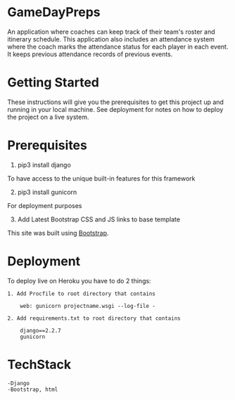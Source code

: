 

# GameDayPreps

An application where coaches can keep track of their team's roster and itinerary schedule. This application also includes an attendance system where the coach marks the attendance status for each player in each event. It keeps previous attendance records of previous events.

# Getting Started

These instructions will give you the prerequisites to get this project up and running in your local machine. See deployment for notes on how to deploy the project on a live system.

# Prerequisites

1. pip3 install django

To have access to the unique built-in features for this framework

2. pip3 install gunicorn

For deployment purposes

3. Add Latest Bootstrap CSS and JS links to base template

This site was built using [Bootstrap](https://getbootstrap.com/docs/4.4/getting-started/introduction/).

# Deployment

To deploy live on Heroku you have to do 2 things:

    1. Add Procfile to root directory that contains

        web: gunicorn projectname.wsgi --log-file -
    
    2. Add requirements.txt to root directory that contains

        django==2.2.7
        gunicorn

# TechStack

    -Django
    -Bootstrap, html

